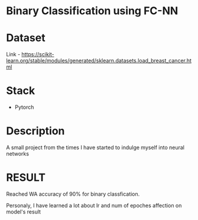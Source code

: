 # Binary Classification using FC-NN

# Dataset
Link - https://scikit-learn.org/stable/modules/generated/sklearn.datasets.load_breast_cancer.html

# Stack
* Pytorch

# Description
A small project from the times I have started to indulge myself into neural networks

# RESULT

Reached WA accuracy of 90% for binary classfication.

Personaly, I have learned a lot about lr and num of epoches affection on model's result
